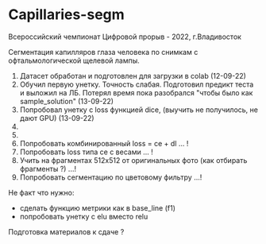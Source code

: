 # Capillaries-segm

Всероссийский чемпионат Цифровой прорыв - 2022, г.Владивосток

Сегментация капилляров глаза человека по снимкам с офтальмологической щелевой лампы.

1. Датасет обработан и подготовлен для загрузки в colab (12-09-22)
2. Обучил первую унетку. Точность слабая. Подготовил предикт теста и выложил на ЛБ. Потерял время пока разобрался "чтобы было как sample_solution" (13-09-22)
3. Попробовал унетку с loss функцией dice, (выучить не получилось, не дают GPU) (13-09-22)
4. 
5. 
6. Попробовать комбинированный loss = ce + dl ... !
7. Попробовать loss типа ce с весами ... ! 
8. Учить на фрагментах 512х512 от оригинальных фото (как отбирать фрагменты ?) ...!
9. Попробовать сегментацию по цветовому фильтру ...!

Не факт что нужно:  
- сделать функцию метрики как в base_line (f1)
- попробовать унетку с elu вместо relu

Подготовка материалов к сдаче ?
